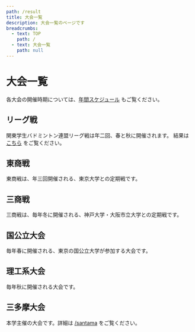 ```yaml
---
path: /result
title: 大会一覧
description: 大会一覧のページです
breadcrumbs:
  - text: TOP
    path: /
  - text: 大会一覧
    path: null
---
```


# 大会一覧

各大会の開催時期については、[年間スケジュール](/schedule) もご覧ください。

## リーグ戦

関東学生バドミントン連盟リーグ戦は年二回、春と秋に開催されます。
結果は [こちら](/result/league) をご覧ください。

## 東商戦

東商戦は、年三回開催される、東京大学との定期戦です。

## 三商戦

三商戦は、毎年冬に開催される、神戸大学・大阪市立大学との定期戦です。

## 国公立大会

毎年春に開催される、東京の国公立大学が参加する大会です。

## 理工系大会

毎年秋に開催される大会です。

## 三多摩大会

本学主催の大会です。詳細は [/santama](こちら) をご覧ください。
